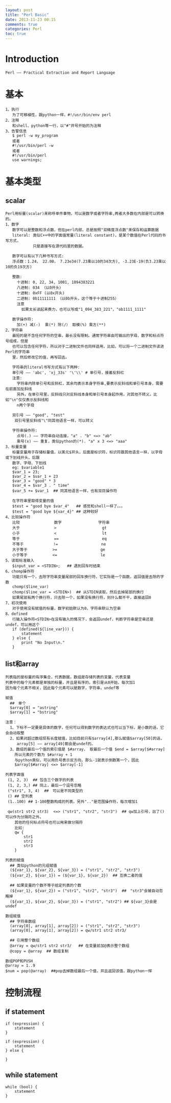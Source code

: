 ```yaml
---
layout: post
title: "Perl Basic"
date: 2013-11-23 00:15
comments: true
categories: Perl
toc: true
---
```

# Introduction
    Perl —— Practical Extraction and Report Language
<!--more-->	
# 基本
    1、执行
	   为了可移植性，跟python一样，#!/usr/bin/env perl
    2、注释
	   和shell、python等一行，以"#"井号开始的为注释
	3、告警信息
	   $ perl -w my_program  
	   或者 
	   #!/usr/bin/perl -w 
	   或者 
	   #!/usr/bin/perl
	   use warnings;
# 基本类型
## scalar
    Perl用标量(scalar)来称呼单件事物，可以是数字或者字符串,两者大多数在内部是可以转换的。
    1、数字
	   数字可以是整数和浮点数，但在perl内部，总是按照"双精度浮点数"来保存和运算数据
	   literal: 类似C++中的字面值常量(literal constant)，是某个数值在Perl代码的书写方式，
	            只是直接写在源代码里的数据。
	   
	   数字可以有以下几种书写方式:
	   浮点数：1.24， 22.00， 7.23e34(7.23乘以10的34次方), -3.23E-19(负3.23乘以10的负19次方)
	   
	   整数:
		 十进制: 0, 22, 34, 1001, 1094383221
	     八进制: 034 （以0开头）
		 十进制: 0xFF (以0x开头)
		 二进制: 0b11111111 （以0b开头，这个等于十进制255）
		 注意
		   如果太长读起来费力，也可以写成"1_094_383_221"，"ob1111_1111"
		   
	   数字操作符:
	     加(+) 减(-)  乘(*) 除(/） 取模(%) 乘方(**)
	2、字符串
       最短的是不含任何字符的空串，最长没有限制。通常字符串由可输出的字母、数字和标点符号组成，但是
	   也可以包含任何字符，所以对于二进制文件也同样适用，比如，可以将一个二进制文件读进Perl的字符串
	   里，然后修改它的值，再写回去。
	   
	   字符串的literal书写方式有以下两种:
	   单引号 —— 'abc', 'xj_33s' '\'\\' # 单引号，接着反斜杠
       注意:
	     字符串内除单引号和反斜杠，其余均表示本身字符串,要表示反斜线和单引号本身，需要在前面加反斜线
		 另外，在单引号里，反斜线只对反斜线本身和单引号本身起作用，对其他不转义。比如"\n"仅仅表示反斜线和
		 n两个字母
		 
       双引号 —— "good", "test"
	    双引号里反斜线"\"同其他语言一样，可以转义
		
	   字符串操作符:
	     点号(.) —— 字符串自动连接，"a" . "b" <=> "ab"
		 乘号(x) —— 重复，类似python的(*). "a" x 3 <=> "aaa"
    3、标量变量
       标量变量用于存储标量值，以美元$开头，后面是标识符，标识符跟其他语言一样，以字母或下划线开头，后跟
	   数字、字母、下划线
	   eg: $variable1
	   $var_1 = 23;
	   $var_2 = $var_1 + 23
	   $var_3 = "good" * 3
	   $var_4 = $var_3 . " time"
	   $var_5 += $var_1  ## 同其他语言一样，也有双目操作符
	   
	   在字符串里取得变量的值
	   $test = "good bye $var_4"   ## 感觉和shell一样了。。。
	   $test = "good bye ${var_4}" ## 这种较好
    4、比较操作符
	   比较               数字                字符串
	   大于               >                    gt
	   小于               <                    lt
	   等于               ==                   eq
	   不等于             !=                   ne
	   大于等于           >=                   ge
	   小于等于           <=                   le
	5、读取标准输入
	   $input_var = <STDIN>;   ## 遇到回车时结束
	6、chomp操作符
	   功能只有一个，去除字符串变量尾部的回车换行符，它实际是一个函数，返回值是去除的字数
	   chomp($line_var)
	   chomp($line_var = <STDIN>)  ## 从STDIN读取，然后去掉尾部的换行
	   如果尾部有两个换行符，只去除一个，如果没有换行符，则什么都不干，直接返回0
	7、初次使用
	   对于使用没有赋值的标量，数字初始默认为0，字符串默认为空串
	8、defined
	   行输入操作符<STDIN>在没有输入的情况下，会返回undef，判断字符串是空串还是undef，可以用这个
	   if (defined(${line_var})) {
	       statement
	   } else {
	       print "No Input\n."
	   }
## list和array
    列表指的是标量的有序集合，代表数据，数组是存储列表的变量，代表变量
	列表中的每个元素都是单独的标量，并且是有序的，索引是从0开始，每次加1
	因为每个元素不相关，因此每个元素可以是数字，字符串，undef等
	
	赋值
	  ##　单个
	  $array[0] = "astring"
	  $array[1] = "bstring"

	注意：
	  1、下标不一定要是具体的数字，任何可以得到数字的表达式也可以当下标，是小数的话，它会自动取整
	  2、如果对超过数组现有长度赋值，比如目前只有$array[4],那么赋值$array[50]的话，
	     array[5] —— array[49]都会是undef的。
	  3、数组的最后一个值的索引值是 $#array， 取最后一个值 $end = $array[$#array]
	    所以元素的个数为 $#array + 1
		与python类似，可以用负号表示反方向，那么-1就表示倒数第一个，因此
		$array[$#array] <=> $array[-1]
	
    列表字面值
	 (1, 2, 3)  ## 包含三个数字的列表
	 (1, 2, 3,) ## 同上，最后一个逗号忽略
	 ("str1", 3, 4)  ##　可以是不同类型的
	 () ## 空列表
	 (1..100) ## 1-100整数构成的列表，另外".."是范围操作符，每次增加1
	 
	 qw(str1 str2 str3)  <=> ("str1", "str2", "str3")  ## qw加上引号，出了()可以作为分隔符之外，
	    其他的任何标点符号也可以用来做分隔符
		比如:
		qw {
		    str1
		    str2
		    str3
		}
	
	列表的赋值
	  ## 类似python的元组赋值
	  (${var_1}, ${var_2}, ${var_3}) = ("str1", "str2", "str3")
	  (${var_2}, ${var_1}) = (${var_1}, ${var_2})  ## 互换二者的值
	  
	  ## 如果变量的个数不等于给定列表的个数
	  (${var_1}, ${var_2}) = ("str1", "str2", "str3")  ##　"str3"会被自动忽略掉
	  (${var_1}, ${var_2}, ${var_3}) = ("str1", "str2") ## ${var_3}会是undef

    数组赋值	  
	  ## 字符串数组
	  (array[0], array[1], array[2]) = ("str1", "str2", "str3")  
	  (array[0], array[1], array[2]) = qw/str1 str2 str3/                                  
	  
	  ## 引用整个数组
	  @array = qw/str1 str2 str3/   ## 在变量前加@表示整个数组
	  @copy = @array  ## 数组复制
	  
    数组POP和PUSH
	@array = 1..9
	$num = pop(@array)  ##pop去掉数组最后一个值，并且返回该值，跟python一样
# 控制流程
## if statement
    if (expression) {
	    statement
    }
	
	if (expression) {
	    statement
    } else {
	    
    }
## while statement
    while (bool) {
	    statement
	}
	
